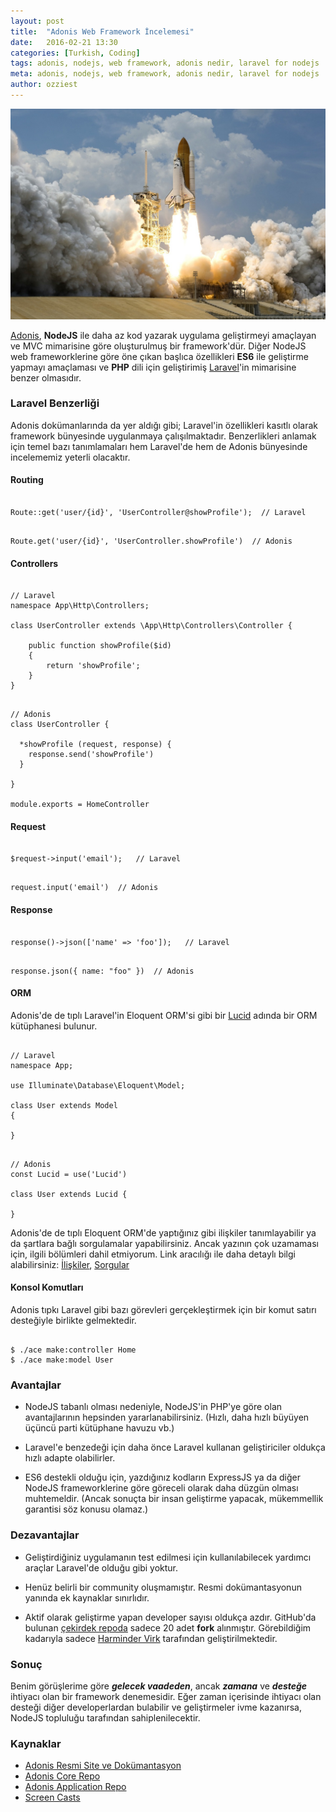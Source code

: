 ```yaml
---
layout: post
title:  "Adonis Web Framework İncelemesi"
date:   2016-02-21 13:30
categories: [Turkish, Coding]
tags: adonis, nodejs, web framework, adonis nedir, laravel for nodejs
meta: adonis, nodejs, web framework, adonis nedir, laravel for nodejs
author: ozziest
---
```


<div class="flex justify-center pt-4 pb-4">
  <a href="https://pixabay.com/en/rocket-launch-rocket-take-off-nasa-67643/" target="_blank">
      <img src="/images/posts/coding.jpg" />
  </a>
</div>

[Adonis](http://adonisjs.com), **NodeJS** ile daha az kod yazarak uygulama geliştirmeyi amaçlayan ve MVC mimarisine göre oluşturulmuş bir framework'dür. Diğer NodeJS web frameworklerine göre öne çıkan başlıca özellikleri **ES6** ile geliştirme yapmayı amaçlaması ve **PHP** dili için geliştirimiş [Laravel](https://laravel.com)'in mimarisine benzer olmasıdır. 

### Laravel Benzerliği

Adonis dokümanlarında da yer aldığı gibi; Laravel'in özellikleri kasıtlı olarak framework bünyesinde uygulanmaya çalışılmaktadır. Benzerlikleri anlamak için temel bazı tanımlamaları hem Laravel'de hem de Adonis bünyesinde incelememiz yeterli olacaktır.

#### Routing

<pre><code class="language-php">
Route::get('user/{id}', 'UserController@showProfile');  // Laravel
</code></pre>

<pre><code class="language-js">
Route.get('user/{id}', 'UserController.showProfile')  // Adonis
</code></pre>

#### Controllers

<pre><code class="language-php">
// Laravel
namespace App\Http\Controllers;

class UserController extends \App\Http\Controllers\Controller {

    public function showProfile($id)
    {
        return 'showProfile';
    }
}
</code></pre>

<pre><code class="language-js">
// Adonis
class UserController {

  *showProfile (request, response) {
    response.send('showProfile')
  }

}

module.exports = HomeController
</code></pre>

#### Request

<pre><code class="language-php">
$request->input('email');   // Laravel
</code></pre>

<pre><code class="language-js">
request.input('email')  // Adonis
</code></pre>

#### Response

<pre><code class="language-php">
response()->json(['name' => 'foo']);   // Laravel
</code></pre>

<pre><code class="language-js">
response.json({ name: "foo" })  // Adonis
</code></pre>

#### ORM

Adonis'de de tıplı Laravel'in Eloquent ORM'si gibi bir [Lucid](http://adonisjs.com/docs/2.0/lucid) adında bir ORM kütüphanesi bulunur.

<pre><code class="language-php">
// Laravel
namespace App;

use Illuminate\Database\Eloquent\Model;

class User extends Model
{
    
}
</code></pre>

<pre><code class="language-js">
// Adonis
const Lucid = use('Lucid')

class User extends Lucid {

}
</code></pre>

Adonis'de de tıplı Eloquent ORM'de yaptığınız gibi ilişkiler tanımlayabilir ya da şartlara bağlı sorgulamalar yapabilirsiniz. Ancak yazının çok uzamaması için, ilgili bölümleri dahil etmiyorum. Link aracılığı ile daha detaylı bilgi alabilirsiniz: [İlişkiler](http://adonisjs.com/docs/2.0/lucid-relations), [Sorgular](http://adonisjs.com/docs/2.0/queries)

#### Konsol Komutları

Adonis tıpkı Laravel gibi bazı görevleri gerçekleştirmek için bir komut satırı desteğiyle birlikte gelmektedir.

<pre><code class="language-bash">
$ ./ace make:controller Home
$ ./ace make:model User
</code></pre>

### Avantajlar

- NodeJS tabanlı olması nedeniyle, NodeJS'in PHP'ye göre olan avantajlarının hepsinden yararlanabilirsiniz. (Hızlı, daha hızlı büyüyen üçüncü parti kütüphane havuzu vb.)

- Laravel'e benzedeği için daha önce Laravel kullanan geliştiriciler oldukça hızlı adapte olabilirler.

- ES6 destekli olduğu için, yazdığınız kodların ExpressJS ya da diğer NodeJS frameworklerine göre göreceli olarak daha düzgün olması muhtemeldir. (Ancak sonuçta bir insan geliştirme yapacak, mükemmellik garantisi söz konusu olamaz.)

### Dezavantajlar

- Geliştirdiğiniz uygulamanın test edilmesi için kullanılabilecek yardımcı araçlar Laravel'de olduğu gibi yoktur.

- Henüz belirli bir community oluşmamıştır. Resmi dokümantasyonun yanında ek kaynaklar sınırlıdır.

- Aktif olarak geliştirme yapan developer sayısı oldukça azdır. GitHub'da bulunan [çekirdek repoda](https://github.com/adonisjs/adonis-framework/network/members) sadece 20 adet **fork** alınmıştır. Görebildiğim kadarıyla sadece [Harminder Virk](https://github.com/thetutlage) tarafından geliştirilmektedir.

### Sonuç

Benim görüşlerime göre ***gelecek vaadeden***, ancak ***zamana*** ve ***desteğe*** ihtiyacı olan bir framework denemesidir. Eğer zaman içerisinde ihtiyacı olan desteği diğer developerlardan bulabilir ve geliştirmeler ivme kazanırsa, NodeJS topluluğu tarafından sahiplenilecektir. 

### Kaynaklar

- [Adonis Resmi Site ve Dokümantasyon](http://adonisjs.com)
- [Adonis Core Repo](https://github.com/adonisjs/adonis-framework)
- [Adonis Application Repo](https://github.com/adonisjs/adonis-app)
- [Screen Casts](https://www.youtube.com/playlist?list=PLWmIA5YpCsizOMoM3tH5NSp1sHmdzVLvW)

